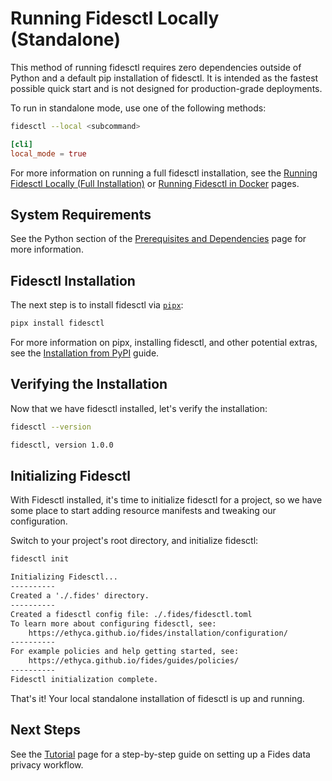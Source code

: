 # Running Fidesctl Locally (Standalone)

This method of running fidesctl requires zero dependencies outside of Python and a default pip installation of fidesctl. It is intended as the fastest possible quick start and is not designed for production-grade deployments.

To run in standalone mode, use one of the following methods:

```sh title="CLI flag"
fidesctl --local <subcommand>
```

```toml title="fidesctl.toml"
[cli]
local_mode = true
```

For more information on running a full fidesctl installation, see the [Running Fidesctl Locally (Full Installation)](local_full.md) or [Running Fidesctl in Docker](docker.md) pages.

## System Requirements

See the Python section of the [Prerequisites and Dependencies](../installation/prerequisites_dependencies.md) page for more information.

## Fidesctl Installation

The next step is to install fidesctl via [`pipx`](https://pypa.github.io/pipx/):

```sh
pipx install fidesctl
```

For more information on pipx, installing fidesctl, and other potential extras, see the [Installation from PyPI](../installation/pypi.md) guide.

## Verifying the Installation

Now that we have fidesctl installed, let's verify the installation:

```sh title="Command"
fidesctl --version
```

```txt title="Expected Output"
fidesctl, version 1.0.0
```

## Initializing Fidesctl

With Fidesctl installed, it's time to initialize fidesctl for a project, so we have some place to start adding resource manifests and tweaking our configuration.

Switch to your project's root directory, and initialize fidesctl:

```sh title="Initialize Fidesctl"
fidesctl init
```

```txt title="Expected Output"
Initializing Fidesctl...
----------
Created a './.fides' directory.
----------
Created a fidesctl config file: ./.fides/fidesctl.toml
To learn more about configuring fidesctl, see:
    https://ethyca.github.io/fides/installation/configuration/
----------
For example policies and help getting started, see:
    https://ethyca.github.io/fides/guides/policies/
----------
Fidesctl initialization complete.
```

That's it! Your local standalone installation of fidesctl is up and running.

## Next Steps

See the [Tutorial](../tutorial/index.md) page for a step-by-step guide on setting up a Fides data privacy workflow.
